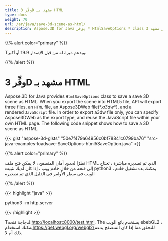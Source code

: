 ```yaml
---
title: وفِّر 3D مشهد بـ HTML
type: docs
weight: 70
url: /ar/java/save-3d-scene-as-html/
description: Aspose.3D for Java يوفر * HtmlSaveOptions * class لتوفير مشهد 3D على أنه HTML.
---
```

{{% alert color="primary" %}} 

Tويدعم ميزة له من قبل الإصدار 19.9 أو أكبر.

{{% /alert %}} 
#  **وفِّر 3D مشهد بـ HTML**
Aspose.3D for Java provides `HtmlSaveOptions` class to save a save 3D scene as HTML. When you export the scene into HTML5 file, API will export three files, an `HTML` file, an Aspose3DWeb file(*.*a3dw**), and a rendered `JavaScript` file. In order to export a3dw file only, you can specify Aspose3DWeb as the export type, and reuse the JavaScript file within your own HTML page. The following code snippet shows how to save a 3D scene as HTML. 



{{< gist "aspose-3d-gists" "50e7f479a64956c0bf78841c0799ba76" "src-java-examples-loadsave-SaveOptions-html5SaveOption.java" >}}

{{% alert color="primary" %}} 

نظرًا لحدود أمان المتصفح ، لا يمكن فتح ملف HTML الذي تم تصديره مباشرة ، تحتاج إلى فتحه من خلال خادم ويب ، إذا كان لديك تثبيت python3 ، يمكنك بدء تشغيل خادم الويب في سطر الأوامر في الدليل الذي تم تصديره

{{% /alert %}} 

{{< highlight "java" >}}

 python3 -m http.server

{{< /highlight >}}

Tالدجاجة فتحه<http://localhost:8000/test.html>. The يستخدم بائع الويب ebebGL2 ، يمكنك استخدام<https://get.webgl.org/webgl2/>للتحقق مما إذا كان المتصفح يدعم ذلك أم لا.


